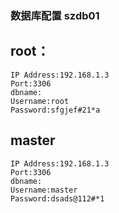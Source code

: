 ### 数据库配置 szdb01

## root：

```properties
IP Address:192.168.1.3
Port:3306
dbname:
Username:root
Password:sfgjef#21*a
```

## master

```properties
IP Address:192.168.1.3
Port:3306
dbname:
Username:master
Password:dsads@112#*1
```

